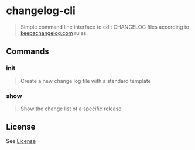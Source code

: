 # changelog-cli

> Simple command line interface to edit CHANGELOG files according to [keepachangelog.com](http://keepachangelog.com/) rules.

## Commands

### init

> Create a new change log file with a standard template

### show

> Show the change list of a specific release

## License

See [License](LICENSE)

